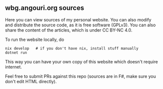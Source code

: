 ## wbg.angouri.org sources

Here you can view sources of my personal website. You can also modify and distribute the source code, as it is free software (GPLv3). You can also share the content of the articles, which is under CC BY-NC 4.0.

To run the website locally, do
```
nix develop   # if you don't have nix, install stuff manually
dotnet run
```

This way you can have your own copy of this website which doesn't require internet.

Feel free to submit PRs against this repo (sources are in F#, make sure you don't edit HTML directly).

